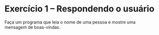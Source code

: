 # Exercício 1 – Respondendo o usuário
 Faça um programa que leia o nome de uma pessoa e mostre uma mensagem de boas-vindas.
